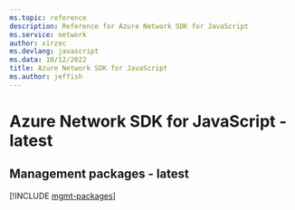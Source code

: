 ```yaml
---
ms.topic: reference
description: Reference for Azure Network SDK for JavaScript
ms.service: network
author: xirzec
ms.devlang: javascript
ms.data: 10/12/2022
title: Azure Network SDK for JavaScript
ms.author: jeffish
---
```

# Azure Network SDK for JavaScript - latest

## Management packages - latest
[!INCLUDE [mgmt-packages](network-mgmt-index.md)]